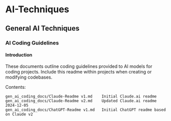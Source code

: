 # AI-Techniques
 

## General AI Techniques

### AI Coding Guidelines

#### Introduction
These documents outline coding guidelines provided to AI models for coding projects. Include this readme within projects when creating or modifying codebases.

Contents:

````
gen_ai_coding_docs/Claude-Readme v1.md    Initial Claude.ai readme
gen_ai_coding_docs/Claude-Readme v2.md    Updated Claude.ai readme 2024-12-05
gen_ai_coding_docs/ChatGPT-Readme v1.md   Initial ChatGPT readme based on Claude v2
````